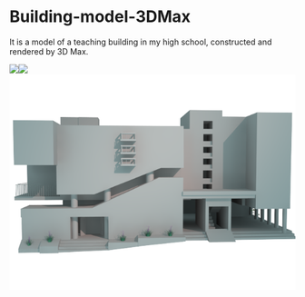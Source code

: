 # Building-model-3DMax
It is a model of a teaching building in my high school, constructed and rendered by 3D Max.  

![](https://github.com/WangSiman-Carol/Building-model-3DMax/blob/master/D_render3.png)![](https://github.com/WangSiman-Carol/Building-model-3DMax/blob/master/D_render2.png) ![](https://github.com/WangSiman-Carol/Building-model-3DMax/blob/master/D_render.png)
